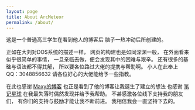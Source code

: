 ```yaml
---
layout: page
title: About ArcMeteor
permalink: /about/
---
```


这是一个普通高三学生在看到他人的博客后
脑子一热冲动后所创建的。

正如在大刘对DOS系统的描述一样，
网页的构建也是如同深渊一般，
在外面看来似乎很简单的事情，
一旦亲临去做，便会发现其中的困难与艰辛。
还有很多的基础与语法都不得其解，
所以要各位路过大佬的提携与帮助啊。
小人在此奉上QQ：3048856632 
请各位好心的大佬能给予一些指教。

在此也感谢 [Maxy的博客](https://mabbs.github.io "强的可怕")
也正是看到了他的博客让我诞生了建立的想法
也感谢 [笔记星球](https://note-star.cn "这位更是恐怖的巨佬")
在我最失落时偶然发现并给予我帮助。
不甚感激各位线下支持我的朋友们，
有你们的支持与鼓励才能让我不断前进。
我相信我会一直坚持下去的。
